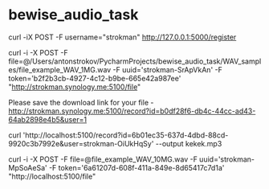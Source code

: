 # bewise_audio_task



curl -iX POST -F username="strokman" http://127.0.0.1:5000/register


curl -i -X POST -F file=@/Users/antonstrokov/PycharmProjects/bewise_audio_task/WAV_samples/file_example_WAV_1MG.wav -F uuid='strokman-SrApVkAn' -F token='b2f2b3cb-4927-4c12-b9be-665e42a987ee' "http://strokman.synology.me:5100/file"


Please save the download link for your file - http://strokman.synology.me:5100/record?id=b0df28f6-db4c-44cc-ad43-64ab2898e4b5&user=1


curl 'http://localhost:5100/record?id=6b01ec35-637d-4dbd-88cd-9920c3b7992e&user=strokman-OiUkHqSy' --output kekek.mp3




curl -i -X POST -F file=@file_example_WAV_10MG.wav -F uuid='strokman-MpSoAeSa' -F token='6a61207d-608f-411a-849e-8d65417c7d1a' "http://localhost:5100/file"
